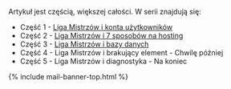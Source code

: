 Artykuł jest częścią, większej całości. W serii znajdują się:
- Część 1 - [Liga Mistrzów i konta użytkowników](https://poznajazure.pl/blog/champions-league/liga-mistrzow-i-konta-uzytkownikow/)
- Część 2 - [Liga Mistrzów i 7 sposobów na hosting](https://poznajazure.pl/blog/champions-league/liga-mistrzow-i-7-sposobow-na-hosting/)
- Część 3 - [Liga Mistrzów i bazy danych](https://poznajazure.pl/blog/champions-league/liga-mistrzow-i-bazy-danych/)
- Część 4 - Liga Mistrzów i brakujący element - Chwilę później
- Część 5 - Liga Mistrzów i diagnostyka - Na koniec

{% include mail-banner-top.html %}
